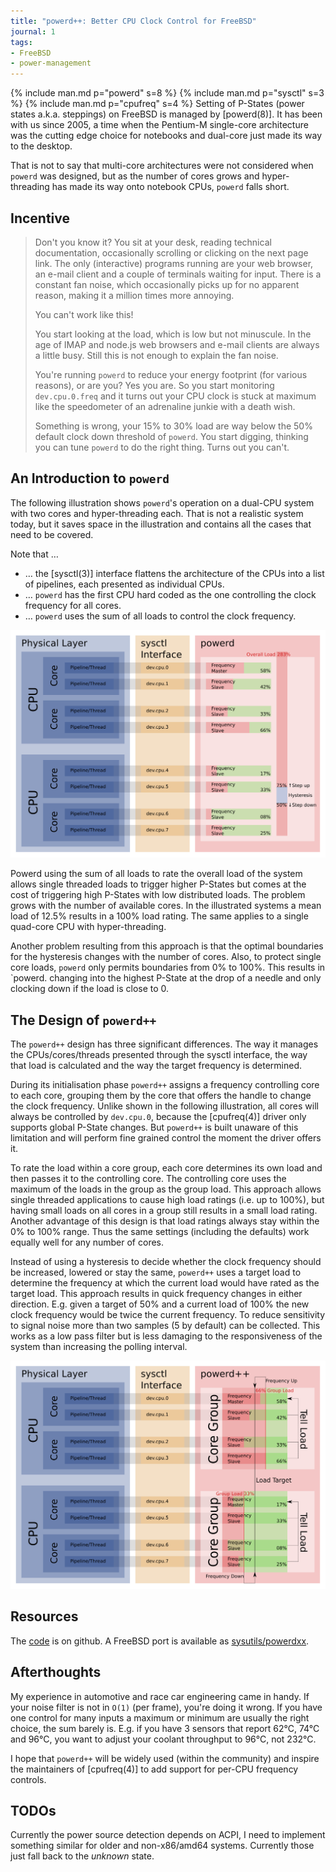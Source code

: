 ```yaml
---
title: "powerd++: Better CPU Clock Control for FreeBSD"
journal: 1
tags:
- FreeBSD
- power-management
---
```


{% include man.md p="powerd" s=8 %}
{% include man.md p="sysctl" s=3 %}
{% include man.md p="cpufreq" s=4 %}
Setting of P-States (power states a.k.a. steppings) on FreeBSD is
managed by [powerd(8)]. It has been with us since 2005, a time when
the Pentium-M single-core architecture was the cutting edge choice
for notebooks and dual-core just made its way to the desktop.

That is not to say that multi-core architectures were not considered
when `powerd` was designed, but as the number of cores grows and hyper-threading
has made its way onto notebook CPUs, `powerd` falls short.

Incentive
---------

> Don't you know it? You sit at your desk, reading technical documentation,
> occasionally scrolling or clicking on the next page link. The only
> (interactive) programs running are your web browser, an e-mail client
> and a couple of terminals waiting for input. There is a constant fan
> noise, which occasionally picks up for no apparent reason, making
> it a million times more annoying.
>
> You can't work like this!
>
> You start looking at the load, which is low but not minuscule. In
> the age of IMAP and node.js web browsers and e-mail clients are always
> a little busy. Still this is not enough to explain the fan noise.
>
> You're running `powerd` to reduce your energy footprint (for various
> reasons), or are you? Yes you are. So you start monitoring `dev.cpu.0.freq`
> and it turns out your CPU clock is stuck at maximum like the speedometer
> of an adrenaline junkie with a death wish.
>
> Something is wrong, your 15% to 30% load are way below the 50% default
> clock down threshold of `powerd`. You start digging, thinking you
> can tune `powerd` to do the right thing. Turns out you can't.

An Introduction to `powerd`
---------------------------

The following illustration shows `powerd`'s operation on a dual-CPU
system with two cores and hyper-threading each. That is not a realistic
system today, but it saves space in the illustration and contains
all the cases that need to be covered.


Note that …

- … the [sysctl(3)] interface flattens the architecture of the CPUs
  into a list of pipelines, each presented as individual CPUs.
- … `powerd` has the first CPU hard coded as the one controlling the
  clock frequency for all cores.
- … `powerd` uses the sum of all loads to control the clock frequency.

![powerd clock control](/illustrations/2016-04-07%20clock%20control%20legacy.svg
                        "Architecture of powerd.")

Powerd using the sum of all loads to rate the overall load of the
system allows single threaded loads to trigger higher P-States but
comes at the cost of triggering high P-States with low distributed
loads. The problem grows with the number of available cores. In the
illustrated systems a mean load of 12.5% results in a 100% load rating.
The same applies to a single quad-core CPU with hyper-threading.

Another problem resulting from this approach is that the optimal boundaries
for the hysteresis changes with the number of cores. Also, to protect
single core loads, `powerd` only permits boundaries from 0% to 100%.
This results in `powerd. changing into the highest P-State at the
drop of a needle and only clocking down if the load is close to 0.

The Design of `powerd++`
------------------------

The `powerd++` design has three significant differences. The way it
manages the CPUs/cores/threads presented through the sysctl interface,
the way that load is calculated and the way the target frequency is
determined.

During its initialisation phase `powerd++` assigns a frequency controlling
core to each core, grouping them by the core that offers the handle
to change the clock frequency. Unlike shown in the following illustration,
all cores will always be controlled by `dev.cpu.0`, because the [cpufreq(4)]
driver only supports global P-State changes. But `powerd++` is built
unaware of this limitation and will perform fine grained control the
moment the driver offers it.

To rate the load within a core group, each core determines its own
load and then passes it to the controlling core. The controlling core
uses the maximum of the loads in the group as the group load. This
approach allows single threaded applications to cause high load ratings
(i.e. up to 100%), but having small loads on all cores in a group
still results in a small load rating. Another advantage of this design
is that load ratings always stay within the 0% to 100% range. Thus
the same settings (including the defaults) work equally well for any
number of cores.

Instead of using a hysteresis to decide whether the clock frequency
should be increased, lowered or stay the same, `powerd++` uses a target
load to determine the frequency at which the current load would have
rated as the target load. This approach results in quick frequency
changes in either direction. E.g. given a target of 50% and a current
load of 100% the new clock frequency would be twice the current frequency.
To reduce sensitivity to signal noise more than two samples (5 by
default) can be collected. This works as a low pass filter but is
less damaging to the responsiveness of the system than increasing
the polling interval.

![powerd clock control](/illustrations/2016-04-07%20clock%20control.svg
                        "Architecture of powerd++.")

Resources
---------

The [code](https://github.com/lonkamikaze/powerdxx) is on github.
A FreeBSD port is available as
[sysutils/powerdxx](https://www.freshports.org/sysutils/powerdxx).

Afterthoughts
-------------

My experience in automotive and race car engineering came in handy.
If your noise filter is not in `O(1)` (per frame), you're doing it
wrong. If you have one control for many inputs a maximum or minimum
are usually the right choice, the sum barely is. E.g. if you have 3
sensors that report 62°C, 74°C and 96°C, you want to adjust your coolant
throughput to 96°C, not 232°C.

I hope that `powerd++` will be widely used (within the community)
and inspire the maintainers of [cpufreq(4)] to add support for per-CPU
frequency controls.

TODOs
-----

Currently the power source detection depends on ACPI, I need to implement
something similar for older and non-x86/amd64 systems. Currently those
just fall back to the *unknown* state.
